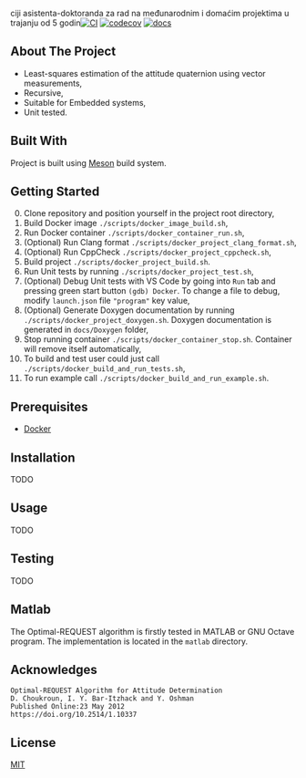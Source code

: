 ciji asistenta-doktoranda za rad na međunarodnim i domaćim projektima u trajanju od 5 godin[![CI](https://github.com/IvanVnucec/Optimal-REQUEST/actions/workflows/main.yml/badge.svg)](https://github.com/IvanVnucec/Optimal-REQUEST/actions/workflows/main.yml)
[![codecov](https://codecov.io/gh/IvanVnucec/Optimal-REQUEST/branch/master/graph/badge.svg?token=DIJ1KJMVTM)](https://codecov.io/gh/IvanVnucec/Optimal-REQUEST)
[![docs](https://img.shields.io/docsrs/regex?color=blue)](https://ivanvnucec.github.io/Optimal-REQUEST/)

## About The Project
* Least-squares estimation of the attitude quaternion using vector measurements,  
* Recursive,  
* Suitable for Embedded systems,  
* Unit tested.  

## Built With
Project is built using [Meson](https://mesonbuild.com/) build system.

## Getting Started
0. Clone repository and position yourself in the project root directory,
1. Build Docker image `./scripts/docker_image_build.sh`,
2. Run Docker container `./scripts/docker_container_run.sh`,
3. (Optional) Run Clang format `./scripts/docker_project_clang_format.sh`,
4. (Optional) Run CppCheck `./scripts/docker_project_cppcheck.sh`,
5. Build project `./scripts/docker_project_build.sh`.
6. Run Unit tests by running `./scripts/docker_project_test.sh`,
7. (Optional) Debug Unit tests with VS Code by going into `Run` tab and pressing green start button `(gdb) Docker`. To change a file to debug, modify `launch.json` file `"program"` key value,
8. (Optional) Generate Doxygen documentation by running `./scripts/docker_project_doxygen.sh`. Doxygen documentation is generated in `docs/Doxygen` folder,
9. Stop running container `./scripts/docker_container_stop.sh`. Container will remove itself automatically,
10. To build and test user could just call `./scripts/docker_build_and_run_tests.sh`,
11. To run example call `./scripts/docker_build_and_run_example.sh`.
 
## Prerequisites
* [Docker](https://www.docker.com/)

## Installation
TODO

## Usage
TODO

## Testing
TODO

## Matlab
The Optimal-REQUEST algorithm is firstly tested in MATLAB or GNU Octave program. The implementation is located in the `matlab` directory.

## Acknowledges
```
Optimal-REQUEST Algorithm for Attitude Determination  
D. Choukroun, I. Y. Bar-Itzhack and Y. Oshman  
Published Online:23 May 2012  
https://doi.org/10.2514/1.10337  
```

## License
[MIT](LICENSE.md)
